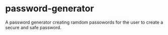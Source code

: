 # password-generator
A password generator creating ramdom passowords for the user to create a secure and safe password.
